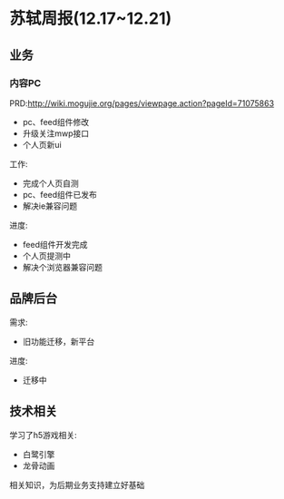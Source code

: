 # 苏轼周报(12.17~12.21)

## 业务

### 内容PC

PRD:http://wiki.mogujie.org/pages/viewpage.action?pageId=71075863

- pc、feed组件修改
- 升级关注mwp接口
- 个人页新ui

工作:

- 完成个人页自测
- pc、feed组件已发布
- 解决ie兼容问题

进度:

* feed组件开发完成
* 个人页提测中
* 解决个浏览器兼容问题


## 品牌后台

需求:

- 旧功能迁移，新平台


进度:

* 迁移中

## 技术相关

学习了h5游戏相关:

* 白鹭引擎
* 龙骨动画

相关知识，为后期业务支持建立好基础









